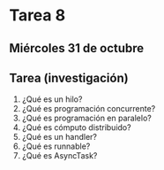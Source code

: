 # Tarea 8

## Miércoles 31 de octubre

## Tarea (investigación)

1. ¿Qué es un hilo?
2. ¿Qué es programación concurrente?
3. ¿Qué es programación en paralelo?
4. ¿Qué es cómputo distribuido?
5. ¿Qué es un handler?
6. ¿Qué es runnable?
7. ¿Qué es AsyncTask?